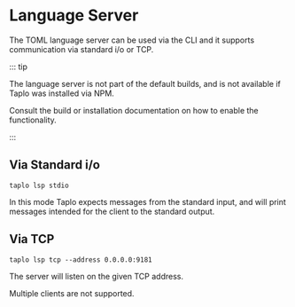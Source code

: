 # Language Server

The TOML language server can be used via the CLI and it supports communication via standard i/o or TCP.

::: tip

The language server is not part of the default builds, and is not available if Taplo was installed via NPM.

Consult the build or installation documentation on how to enable the functionality.

:::

## Via Standard i/o

```
taplo lsp stdio
```

In this mode Taplo expects messages from the standard input, and will print messages intended for the client to the standard output.

## Via TCP

```
taplo lsp tcp --address 0.0.0.0:9181
```

The server will listen on the given TCP address.

Multiple clients are not supported.
